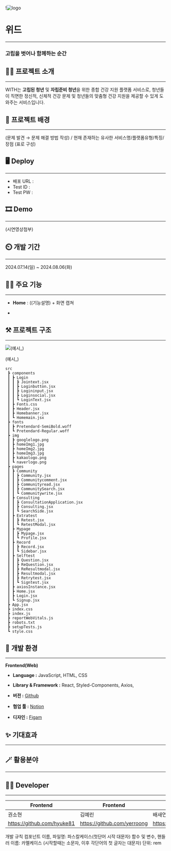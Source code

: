 !![logo](https://github.com/user-attachments/assets/a56605c9-5d08-4fdf-bb0e-a3150567f3c3)


# 위드

---

### 고립을 벗어나 함께하는 순간



## 👨‍🏫 프로젝트 소개

---

WITH는 **고립된 청년** 및 **자립준비 청년**을 위한 종합 건강 지원 플랫폼 서비스로, 청년들이 직면한 정신적, 신체적 건강 문제 및 청년들의 맞춤형 건강 지원을 제공할 수 있게 도와주는 서비스입니다.

## **🌁 프로젝트 배경**

---

(문제 발견 → 문제 해결 방법 작성) / 현재 존재하는 유사한 서비스명/플랫폼유형/특징/장점 (표로 구성) 

## 🖥️ Deploy

---

- 배포 URL :
- Test ID :
- Test PW :

## **🎞 Demo**

---

(시연영상첨부) 

## ⏲️ 개발 기간

---

2024.07.14(일) ~ 2024.08.06(화)

## 🏃‍♂️ 주요 기능

---

- **Home** : ((기능설명) + 화면 캡쳐

- 

## ⚒️ 프로젝트 구조

---

![(예시_)](%E1%84%8C%E1%85%A6%E1%84%86%E1%85%A9%E1%86%A8%20%E1%84%8B%E1%85%A5%E1%86%B9%E1%84%8B%E1%85%B3%E1%86%B7%20f2074aa841434db49ee276a885d075b5/Untitled.png)

(예시_)

```
src
 ┣ components
 ┃ ┣ Login
 ┃ ┃ ┣ Jointext.jsx
 ┃ ┃ ┣ Loginbutton.jsx
 ┃ ┃ ┣ Logininput.jsx
 ┃ ┃ ┣ Loginsocial.jsx
 ┃ ┃ ┗ LoginText.jsx
 ┃ ┣ Fonts.css
 ┃ ┣ Header.jsx
 ┃ ┣ Homebanner.jsx
 ┃ ┗ Homemain.jsx
 ┣ fonts
 ┃ ┣ Pretendard-SemiBold.woff
 ┃ ┗ Pretendard-Regular.woff
 ┣ img
 ┃ ┣ googlelogo.png
 ┃ ┣ homeImg1.jpg
 ┃ ┣ homeImg2.jpg
 ┃ ┣ homeImg3.jpg
 ┃ ┣ kakaologo.png
 ┃ ┗ naverlogo.png
 ┣ pages
 ┃ ┣ Community
 ┃ ┃ ┣ Community.jsx
 ┃ ┃ ┣ Communitycomment.jsx
 ┃ ┃ ┣ Communityread.jsx
 ┃ ┃ ┣ CommunitySearch.jsx
 ┃ ┃ ┗ Communitywrite.jsx
 ┃ ┣ Consulting
 ┃ ┃ ┣ ConsultationApplication.jsx
 ┃ ┃ ┣ Consulting.jsx
 ┃ ┃ ┗ SearchSide.jsx
 ┃ ┣ Extratest
 ┃ ┃ ┣ Retest.jsx
 ┃ ┃ ┗ RetestModal.jsx
 ┃ ┣ Mypage
 ┃ ┃ ┣ Mypage.jsx
 ┃ ┃ ┗ Profile.jsx
 ┃ ┣ Record
 ┃ ┃ ┣ Record.jsx
 ┃ ┃ ┗ Sidebar.jsx
 ┃ ┣ Selftest
 ┃ ┃ ┣ Question.jsx
 ┃ ┃ ┣ ReQuestion.jsx
 ┃ ┃ ┣ ReResultmodal.jsx
 ┃ ┃ ┣ Resultmodal.jsx
 ┃ ┃ ┣ Retrytest.jsx
 ┃ ┃ ┗ Signtest.jsx
 ┃ ┣ axiosInstance.jsx
 ┃ ┣ Home.jsx
 ┃ ┣ Login.jsx
 ┃ ┗ Signup.jsx
 ┣ App.jsx
 ┣ index.css
 ┣ index.js
 ┣ reportWebVitals.js
 ┣ robots.txt
 ┣ setupTests.js
 ┗ style.css
```

## 🔧 개발 환경

---

**Frontend(Web)**

- **Language :** JavaScript, HTML, CSS
- **Library & Framework :** React, Styled-Components, Axios,

- **버전 :** [Github](https://github.com/Reverseinha)
- **협업 툴 :**  [Notion](https://www.notion.so/5cbe671b4dc648dc96e642ac4e8b6bbb?pvs=21)
- **디자인 :**  [Figam](https://www.figma.com/design/2ZcHjlZu1K3I61SGM8mJVv/%EB%A9%8B%EC%82%AC-%EC%A4%91%EC%95%99%ED%95%B4%EC%BB%A4%ED%86%A4?node-id=1-570&t=r9vWFgr8SpenmhbW-1)

## ✨ 기대효과

---

## 🪄 활용분야

---

## 🧑‍💻 Developer

---

| Frontend | Frontend | Frontend | Backend | Backend |
| --- | --- | --- | --- | --- |
| 권소현 | 김예린  | 배새연 | 염종섭 | 최우진 |
| https://github.com/hyuke81 | https://github.com/yerroong | https://github.com/Qoopkite | https://github.com/YeomJongSeop | https://github.com/wxxwls |




개발 규칙
컴포넌트 이름, 파일명: 파스칼케이스(첫단어 시작 대문자)
함수 및 변수, 핸들러 이름: 카멜케이스 (시작할때는 소문자, 이후 각단어의 첫 글자는 대문자)
단위: rem

